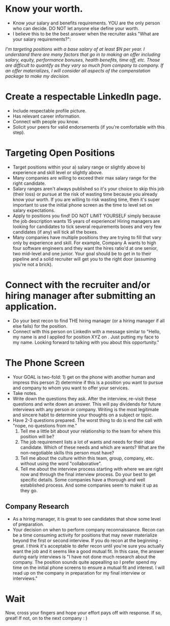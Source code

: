 # Know your worth.
* Know *your* salary and benefits requirements. YOU are the only person who can decide. DO NOT let anyone else define your worth.
* I believe this to be the best answer when the recruiter asks "What are your salary requirements?":

*I'm targeting positions with a base salary of at least $N per year. I understand there are many factors that go in to making an offer including salary, equity, performance bonuses, health benefits, time off, etc. Those are difficult to quantify as they vary so much from company to company. If an offer materializes, I will consider all aspects of the compenstation package to make my decision.*

# Create a respectable LinkedIn page. 
* Include respectable profile picture.
* Has relevant career information.
* Connect with people you know.
* Solicit your peers for valid endorsements (if you're comfortable with this step).

# Targeting Open Positions
* Target positions within your a) salary range or slightly above b) experience and skill level or slightly above. 
* Many companies are willing to exceed their max salary range for the right candidate.
* Salary ranges aren't always published so it's your choice to skip this job (their loss) or pursue at the risk of wasting time because you already know your worth. If you are willing to risk wasting time, then it's super important to use the initial phone screen as the time to level set on salary expectations.
* Apply to positions you find! DO NOT LIMIT YOURSELF simply because the job description wants 15 years of experience! Hiring managers are looking for candidates to tick several requirements boxes and very few candidates (if any) will tick all the boxes.
* Many companies have multiple positions they are trying to fill that vary only by experience and skill. For example, Company A wants to high four software engineers and they want the hires ratio'd at one senior, two mid-level and one junior. Your goal should be to get in to their pipeline and a solid recruiter will get you to the right door (assuming you're not a brick).

# Connect with the recruiter and/or hiring manager after submitting an application.
* Do your best recon to find THE hiring manager (or a hiring manager if all else fails) for the position. 
* Connect with this person on LinkedIn with a message similar to "Hello, my name is <name> and I applied for position XYZ on <platform>. Just putting my face to my name. Looking forward to talking with you about this opportunity."

# The Phone Screen
* Your GOAL is two-fold: 1) get on the phone with another human and impress this person 2) determine if this is a position you want to pursue and company to whom you want to offer your services.
* Take notes.
* Write down the questions they ask. After the interview, re-visit these questions and write down an answer. This will pay dividends for future interviews with any person or company. Writing is the most legitimate and sincere habit to determine your thoughts on a subject or topic.
* Have 2-3 questions prepared. The worst thing to do is end the call with "nope, no questions from me."
	1. Tell me a little bit about your relationship to the team for where this position will be?
	1. The job requirement lists a lot of wants and needs for their ideal candidate. Which of these needs and which are wants? What are the non-negotiable skills this person must have?
	1. Tell me about the culture within this team, group, company, etc. without using the word "collaborative".
	1. Tell me about the interview process starting with where we are right now and through the final interview process. Do your best to get specific details. Some companies have a thorough and well established process. And some companies seem to make it up as they go.

## Company Research
* As a hiring manager, it is great to see candidates that show some level of preparation.
* Your decision on when to perform company reconnaissance. Recon can be a time consuming activity for positions that may never materialize beyond the first or second interview. If you do recon at the beginning - great. I think it's acceptable to defer recon until you're sure you actually want the job and it seems like a good mutual fit. In this case, the answer during early interviews is "I have not done much research about the company. The position sounds quite appealling so I prefer spend my time on the initial phone screens to ensure a mutual fit and interest. I will read up on the company in preparation for my final interview or interviews."

# Wait
Now, cross your fingers and hope your effort pays off with response. If so, great! If not, on to the next company : )

